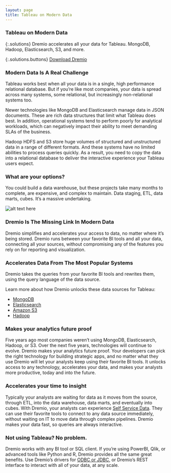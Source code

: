 ```yaml
---
layout: page
title: Tableau on Modern Data
---
```

### Tableau on Modern Data

{:.solutions}
Dremio accelerates all your data for Tableau. MongoDB, Hadoop, Elasticsearch, S3, and more.

{:.solutions.buttons}
[Download Dremio](/downloads/)

### Modern Data Is A Real Challenge
Tableau works best when all your data is in a single, high performance relational database. But if you’re like most companies, your data is spread across many systems, some relational, but increasingly non-relational systems too.

Newer technologies like MongoDB and Elasticsearch manage data in JSON documents. These are rich data structures that limit what Tableau does best. In addition, operational systems tend to perform poorly for analytical workloads, which can negatively impact their ability to meet demanding SLAs of the business.

Hadoop HDFS and S3 store huge volumes of structured and unstructured data in a range of different formats. And these systems have no limited abilities to process queries quickly. As a result, you need to copy the data into a relational database to deliver the interactive experience your Tableau users expect.

### What are your options? 
You could build a data warehouse, but these projects take many months to complete, are expensive, and complex to maintain. Data staging, ETL, data marts, cubes. It’s a massive undertaking.

![alt text here](/img/solutions/modern.png)

### Dremio Is The Missing Link In Modern Data
Dremio simplifies and accelerates your access to data, no matter where it’s being stored. Dremio runs between your favorite BI tools and all your data, connecting all your sources, without compromising any of the features you rely on for reporting and visualization. 

### Accelerates Data From The Most Popular Systems
Dremio takes the queries from your favorite BI tools and rewrites them, using the query language of the data source. 

Learn more about how Dremio unlocks these data sources for Tableau:
- [MongoDB](/solutions/tableau-on-mongodb/)
- [Elasticsearch](/solutions/tableau-on-elasticsearch/)
- [Amazon S3](/solutions/tableau-on-s3/)
- [Hadoop](/solutions/tableau-on-s3/)

### Makes your analytics future proof
Five years ago most companies weren’t using MongoDB, Elasticsearch, Hadoop, or S3. Over the next five years, technologies will continue to evolve. Dremio makes your analytics future proof. Your developers can pick the right technology for building strategic apps, and no matter what they use Dremio will let your analysts keep using their favorite BI tools. It unlocks access to any technology, accelerates your data, and makes your analysts more productive, today and into the future.

### Accelerates your time to insight
Typically your analysts are waiting for data as it moves from the source, through ETL, into the data warehouse, data marts, and eventually into cubes. With Dremio, your analysts can experience [Self Service Data](/self-service-data). They can use their favorite tools to connect to any data source immediately, without waiting on IT to move data through complex pipelines. Dremio makes your data fast, so queries are always interactive.

### Not using Tableau? No problem.
Dremio works with any BI tool or SQL client. If you’re using PowerBI, Qlik, or advanced tools like Python and R, Dremio provides all the same great benefits. Use Dremio’s drivers for [ODBC or JDBC](/downloads/), or Dremio’s REST interface to interact with all of your data, at any scale.


